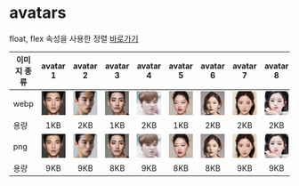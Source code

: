 # avatars

float, flex 속성을 사용한 정렬 [바로가기](../avatars/avatars.html)

| 이미지 종류 |                                                      avatar 1                                                      |                                                      avatar 2                                                      |                                                      avatar 3                                                      |                                                      avatar 4                                                      |                                                      avatar 5                                                      |                                                      avatar 6                                                      |                                                      avatar 7                                                      |                                                      avatar 8                                                      |
| ----------- | :----------------------------------------------------------------------------------------------------------------: | :----------------------------------------------------------------------------------------------------------------: | :----------------------------------------------------------------------------------------------------------------: | :----------------------------------------------------------------------------------------------------------------: | :----------------------------------------------------------------------------------------------------------------: | :----------------------------------------------------------------------------------------------------------------: | :----------------------------------------------------------------------------------------------------------------: | :----------------------------------------------------------------------------------------------------------------: |
| webp        |  ![avatar 1](https://raw.githubusercontent.com/bohyemian/homework/refs/heads/main/assets/images/avatars_01.webp)   |  ![avatar 2](https://raw.githubusercontent.com/bohyemian/homework/refs/heads/main/assets/images/avatars_02.webp)   |  ![avatar 3](https://raw.githubusercontent.com/bohyemian/homework/refs/heads/main/assets/images/avatars_03.webp)   |  ![avatar 4](https://raw.githubusercontent.com/bohyemian/homework/refs/heads/main/assets/images/avatars_04.webp)   |  ![avatar 5](https://raw.githubusercontent.com/bohyemian/homework/refs/heads/main/assets/images/avatars_05.webp)   |  ![avatar 6](https://raw.githubusercontent.com/bohyemian/homework/refs/heads/main/assets/images/avatars_06.webp)   |  ![avatar 7](https://raw.githubusercontent.com/bohyemian/homework/refs/heads/main/assets/images/avatars_07.webp)   |  ![avatar 8](https://raw.githubusercontent.com/bohyemian/homework/refs/heads/main/assets/images/avatars_08.webp)   |
| 용량        |                                                        1KB                                                         |                                                        2KB                                                         |                                                        1KB                                                         |                                                        2KB                                                         |                                                        1KB                                                         |                                                        2KB                                                         |                                                        2KB                                                         |                                                        2KB                                                         |
| png         | ![avatar 1](https://raw.githubusercontent.com/bohyemian/homework/refs/heads/main/assets/images/png/avatars_01.png) | ![avatar 2](https://raw.githubusercontent.com/bohyemian/homework/refs/heads/main/assets/images/png/avatars_02.png) | ![avatar 3](https://raw.githubusercontent.com/bohyemian/homework/refs/heads/main/assets/images/png/avatars_03.png) | ![avatar 4](https://raw.githubusercontent.com/bohyemian/homework/refs/heads/main/assets/images/png/avatars_04.png) | ![avatar 5](https://raw.githubusercontent.com/bohyemian/homework/refs/heads/main/assets/images/png/avatars_05.png) | ![avatar 6](https://raw.githubusercontent.com/bohyemian/homework/refs/heads/main/assets/images/png/avatars_06.png) | ![avatar 7](https://raw.githubusercontent.com/bohyemian/homework/refs/heads/main/assets/images/png/avatars_07.png) | ![avatar 8](https://raw.githubusercontent.com/bohyemian/homework/refs/heads/main/assets/images/png/avatars_08.png) |
| 용량        |                                                        9KB                                                         |                                                        9KB                                                         |                                                        8KB                                                         |                                                        9KB                                                         |                                                        8KB                                                         |                                                        8KB                                                         |                                                        9KB                                                         |                                                        9KB                                                         |
